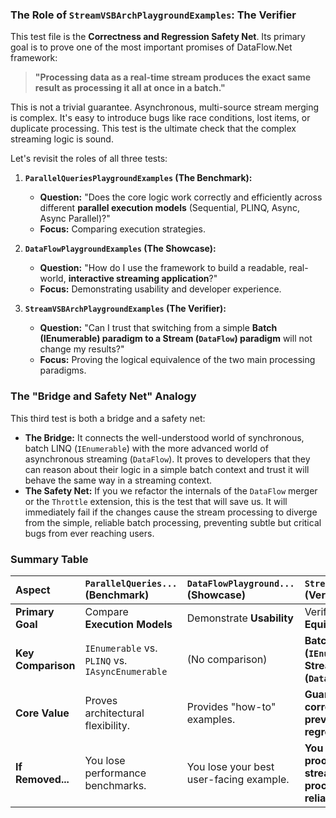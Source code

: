 ### The Role of `StreamVSBArchPlaygroundExamples`: The Verifier

This test file is the **Correctness and Regression Safety Net**. Its primary goal is to prove one of the most important promises of DataFlow.Net framework:

> **"Processing data as a real-time stream produces the exact same result as processing it all at once in a batch."**

This is not a trivial guarantee. Asynchronous, multi-source stream merging is complex. It's easy to introduce bugs like race conditions, lost items, or duplicate processing. This test is the ultimate check that the complex streaming logic is sound.

Let's revisit the roles of all three tests:

1.  **`ParallelQueriesPlaygroundExamples` (The Benchmark):**
    *   **Question:** "Does the core logic work correctly and efficiently across different **parallel execution models** (Sequential, PLINQ, Async, Async Parallel)?"
    *   **Focus:** Comparing execution strategies.

2.  **`DataFlowPlaygroundExamples` (The Showcase):**
    *   **Question:** "How do I use the framework to build a readable, real-world, **interactive streaming application**?"
    *   **Focus:** Demonstrating usability and developer experience.

3.  **`StreamVSBArchPlaygroundExamples` (The Verifier):**
    *   **Question:** "Can I trust that switching from a simple **Batch (IEnumerable) paradigm to a Stream (`DataFlow`) paradigm** will not change my results?"
    *   **Focus:** Proving the logical equivalence of the two main processing paradigms.

### The "Bridge and Safety Net" Analogy
This third test is both a bridge and a safety net:

*   **The Bridge:** It connects the well-understood world of synchronous, batch LINQ (`IEnumerable`) with the more advanced world of asynchronous streaming (`DataFlow`). It proves to developers that they can reason about their logic in a simple batch context and trust it will behave the same way in a streaming context.
*   **The Safety Net:** If you we refactor the internals of the `DataFlow` merger or the `Throttle` extension, this is the test that will save us. It will immediately fail if the changes cause the stream processing to diverge from the simple, reliable batch processing, preventing subtle but critical bugs from ever reaching users.

### Summary Table

| Aspect | `ParallelQueries...` (Benchmark) | `DataFlowPlayground...` (Showcase) | `StreamVSBArch...` (Verifier) |
| :--- | :--- | :--- | :--- |
| **Primary Goal** | Compare **Execution Models** | Demonstrate **Usability** | Verify **Paradigm Equivalence** |
| **Key Comparison** | `IEnumerable` vs. `PLINQ` vs. `IAsyncEnumerable` | (No comparison) | **Batch (`IEnumerable`) vs. Stream (`DataFlow`)** |
| **Core Value** | Proves architectural flexibility. | Provides "how-to" examples. | **Guarantees correctness and prevents regressions.** |
| **If Removed...** | You lose performance benchmarks. | You lose your best user-facing example. | **You lose the proof that your stream processing is reliable.** |

